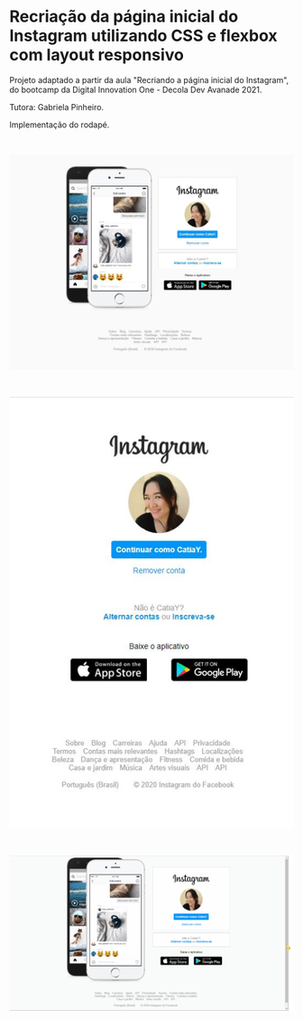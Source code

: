 # Recriação da página inicial do Instagram utilizando CSS e flexbox com layout responsivo
<p>Projeto adaptado a partir da aula "Recriando a página inicial do Instagram", do bootcamp da Digital Innovation One - Decola Dev Avanade 2021.</p>
<p>Tutora: Gabriela Pinheiro.</p>
<p>Implementação do rodapé.</p>
<p>&nbsp;</p>

![Preview](ReadMe/css-instagram-full.JPG)

<p>&nbsp;</p>

![Preview](ReadMe/css-instagram-mobile.JPG)

<p>&nbsp;</p>

![Preview](ReadMe/css-instagram.gif)